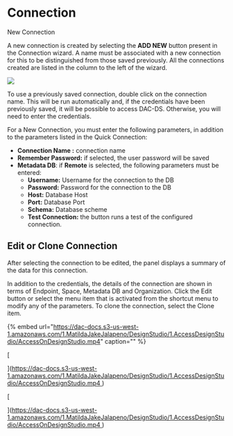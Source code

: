 # Connection

New Connection

A new connection is created by selecting the **ADD NEW** button present in the Connection wizard. A name must be associated with a new connection for this to be distinguished from those saved previously. All the connections created are listed in the column to the left of the wizard.

![](https://dac-docs.s3-us-west-1.amazonaws.com/ImgSito/Connection/1.png)

To use a previously saved connection, double click on the connection name. This will be run automatically and, if the credentials have been previously saved, it will be possible to access DAC-DS. Otherwise, you will need to enter the credentials.

For a New Connection, you must enter the following parameters, in addition to the parameters listed in the Quick Connection:

* **Connection Name :** connection name
* **Remember Password:** if selected, the user password will be saved
* **Metadata DB**: if **Remote** is selected, the following parameters must be entered:
  * **Username:** Username for the connection to the DB
  * **Password:** Password for the connection to the DB
  * **Host:** Database Host
  * **Port:** Database Port
  * **Schema:** Database scheme
  * **Test Connection:** the button runs a test of the configured connection.

## Edit or Clone Connection

After selecting the connection to be edited, the panel displays a summary of the data for this connection.

In addition to the credentials, the details of the connection are shown in terms of Endpoint, Space, Metadata DB and Organization. Click the Edit button or select the menu item that is activated from the shortcut menu to modify any of the parameters. To clone the connection, select the Clone item.

{% embed url="https://dac-docs.s3-us-west-1.amazonaws.com/1.MatildaJakeJalapeno/DesignStudio/1.AccessDesignStudio/AccessOnDesignStudio.mp4" caption="" %}

\[

\]\([https://dac-docs.s3-us-west-1.amazonaws.com/1.MatildaJakeJalapeno/DesignStudio/1.AccessDesignStudio/AccessOnDesignStudio.mp4 ](https://dac-docs.s3-us-west-1.amazonaws.com/1.MatildaJakeJalapeno/DesignStudio/1.AccessDesignStudio/AccessOnDesignStudio.mp4%20) \)

\[

\]\([https://dac-docs.s3-us-west-1.amazonaws.com/1.MatildaJakeJalapeno/DesignStudio/1.AccessDesignStudio/AccessOnDesignStudio.mp4 ](https://dac-docs.s3-us-west-1.amazonaws.com/1.MatildaJakeJalapeno/DesignStudio/1.AccessDesignStudio/AccessOnDesignStudio.mp4%20) \)


